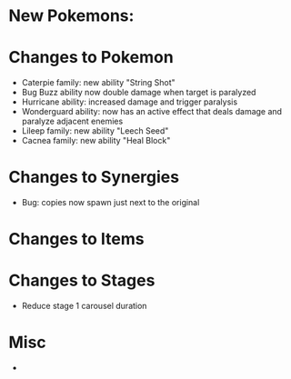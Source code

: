 # New Pokemons:



# Changes to Pokemon
- Caterpie family: new ability "String Shot"
- Bug Buzz ability now double damage when target is paralyzed
- Hurricane ability: increased damage and trigger paralysis
- Wonderguard ability: now has an active effect that deals damage and paralyze adjacent enemies
- Lileep family: new ability "Leech Seed"
- Cacnea family: new ability "Heal Block"


# Changes to Synergies

- Bug: copies now spawn just next to the original

# Changes to Items



# Changes to Stages
- Reduce stage 1 carousel duration


# Misc

- 

